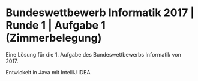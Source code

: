 # Bundeswettbewerb Informatik 2017 | Runde 1 | Aufgabe 1 (Zimmerbelegung)
Eine Lösung für die 1. Aufgabe des Bundeswettbewerbs Informatik von 2017.

Entwickelt in Java mit IntelliJ IDEA
